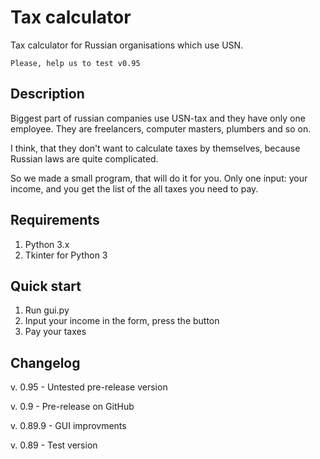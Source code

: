 # Tax calculator
Tax calculator for Russian organisations which use USN.

`Please, help us to test v0.95` 
## Description
Biggest part of russian companies use USN-tax and they have only one employee. They are freelancers, computer masters, plumbers and so on.

I think, that they don't want to calculate taxes by themselves, because Russian laws are quite complicated.

So we made a small program, that will do it for you. Only one input: your income, and you get the list of the all taxes you need to pay.
## Requirements
1. Python 3.x
2. Tkinter for Python 3
## Quick start
1. Run gui.py
2. Input your income in the form, press the button
3. Pay your taxes

## Changelog
v. 0.95 - Untested pre-release version

v. 0.9 - Pre-release on GitHub

v. 0.89.9 - GUI improvments

v. 0.89 - Test version
